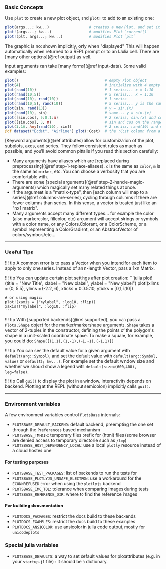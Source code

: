 ### Basic Concepts

Use `plot` to create a new plot object, and `plot!` to add to an existing one:

```julia
plot(args...; kw...)                  # creates a new Plot, and set it to be the `current`
plot!(args...; kw...)                 # modifies Plot `current()`
plot!(plt, args...; kw...)            # modifies Plot `plt`
```

The graphic is not shown implicitly, only when "displayed".  This will happen automatically when returned to a REPL prompt or to an IJulia cell.  There are [many other options](@ref output) as well.

Input arguments can take [many forms](@ref input-data).  Some valid examples:

```julia
plot()                                       # empty Plot object
plot(4)                                      # initialize with 4 empty series
plot(rand(10))                               # 1 series... x = 1:10
plot(rand(10,5))                             # 5 series... x = 1:10
plot(rand(10), rand(10))                     # 1 series
plot(rand(10,5), rand(10))                   # 5 series... y is the same for all
plot(sin, rand(10))                          # y = sin.(x)
plot(rand(10), sin)                          # same... y = sin.(x)
plot([sin,cos], 0:0.1:π)                     # 2 series, sin.(x) and cos.(x)
plot([sin,cos], 0, π)                        # sin and cos on the range [0, π]
plot(1:10, Any[rand(10), sin])               # 2 series: rand(10) and map(sin,x)
@df dataset("Ecdat", "Airline") plot(:Cost)  # the :Cost column from a DataFrame... must import StatsPlots
```

[Keyword arguments](@ref attributes) allow for customization of the plot, subplots, axes, and series.  They follow consistent rules as much as possible, and you'll avoid common pitfalls if you read this section carefully:

- Many arguments have aliases which are [replaced during preprocessing](@ref step-1-replace-aliases).  `c` is the same as `color`, `m` is the same as `marker`, etc.  You can choose a verbosity that you are comfortable with.
- There are some [special arguments](@ref step-2-handle-magic-arguments) which magically set many related things at once.
- If the argument is a "matrix-type", then [each column will map to a series](@ref columns-are-series), cycling through columns if there are fewer columns than series.  In this sense, a vector is treated just like an "nx1 matrix".
- Many arguments accept many different types... for example the color (also markercolor, fillcolor, etc) argument will accept strings or symbols with a color name, or any Colors.Colorant, or a ColorScheme, or a symbol representing a ColorGradient, or an AbstractVector of colors/symbols/etc...

---

### Useful Tips

!!! tip
    A common error is to pass a Vector when you intend for each item to apply to only one series. Instead of an n-length Vector, pass a 1xn Matrix.

!!! tip
    You can update certain plot settings after plot creation:
    ```julia
    plot!(title = "New Title", xlabel = "New xlabel", ylabel = "New ylabel")
    plot!(xlims = (0, 5.5), ylims = (-2.2, 6), xticks = 0:0.5:10, yticks = [0,1,5,10])

    # or using magic:
    plot!(xaxis = ("mylabel", :log10, :flip))
    xaxis!("mylabel", :log10, :flip)
    ```

!!! tip
    With [supported backends](@ref supported), you can pass a `Plots.Shape` object for the marker/markershape arguments. `Shape` takes a vector of 2-tuples in the constructor, defining the points of the polygon's shape in a unit-scaled coordinate space.  To make a square, for example, you could do: `Shape([(1,1),(1,-1),(-1,-1),(-1,1)])`

!!! tip
    You can see the default value for a given argument with `default(arg::Symbol)`, and set the default value with `default(arg::Symbol, value)` or `default(; kw...)`. For example set the default window size and whether we should show a legend with `default(size=(600,400), leg=false)`.

!!! tip
    Call `gui()` to display the plot in a window. Interactivity depends on backend. Plotting at the REPL (without semicolon) implicitly calls `gui()`.

---

### Environment variables

A few environment variables control `PlotsBase` internals:
- `PLOTSBASE_DEFAULT_BACKEND`: default backend, preempting the one set through the `Preferences` based mechanism
- `PLOTSBASE_TMPDIR`: temporary files prefix for (html) files (some browser are denied access to temporary directorie such as `/tmp`)
- `PLOTSBASE_HOST_DEPENDENCY_LOCAL`: use a local `plotly` resource instead of a cloud hosted one

#### For testing purposes
- `PLOTSBASE_TEST_PACKAGES`: list of backends to run the tests for
- `PLOTSBASE_PLOTLYJS_UNSAFE_ELECTRON`: use a workaround for the `ECONNREFUSED` error when using the `plotlyjs` backend
- `PLOTSBASE_IMG_TOL`: tolerance when comparing images during tests
- `PLOTSBASE_REFERENCE_DIR`: where to find the reference images

#### For building documentation
- `PLOTDOCS_PACKAGES`: restrict the docs build to these backends
- `PLOTDOCS_EXAMPLES`: restrict the docs build to these examples
- `PLOTDOCS_ANSICOLOR`: use ansicolor in julia code output, mostly for `unicodeplots`

### Special julia variables
- `PLOTSBASE_DEFAULTS`: a way to set default values for plotattributes (e.g. in your `startup.jl` file) : it should be a dictionary.
